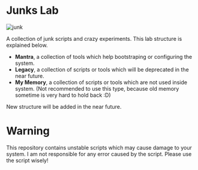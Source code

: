 # Junks Lab

![junk](https://encrypted-tbn0.gstatic.com/images?q=tbn:ANd9GcTRnMSqqawzSB6qnbi6EZK4DczaM6biwQd69hsv71DFKUf3dWm2nw)

A collection of junk scripts and crazy experiments. This lab structure is explained below.

- **Mantra**, a collection of tools which help bootstraping or configuring the system.
- **Legacy**, a collection of scripts or tools which will be deprecated in the near future.
- **My Memory**, a collection of scripts or tools which are not used inside system. (Not recommended to use this type, because old memory sometime is very hard to hold back :D)

New structure will be added in the near future.

# Warning

This repository contains unstable scripts which may cause damage to your system. I am not responsible for any error caused by the script. Please use the script wisely!
